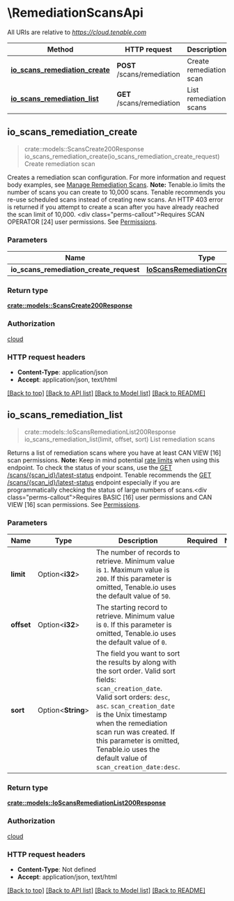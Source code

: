# \RemediationScansApi

All URIs are relative to *https://cloud.tenable.com*

Method | HTTP request | Description
------------- | ------------- | -------------
[**io_scans_remediation_create**](RemediationScansApi.md#io_scans_remediation_create) | **POST** /scans/remediation | Create remediation scan
[**io_scans_remediation_list**](RemediationScansApi.md#io_scans_remediation_list) | **GET** /scans/remediation | List remediation scans



## io_scans_remediation_create

> crate::models::ScansCreate200Response io_scans_remediation_create(io_scans_remediation_create_request)
Create remediation scan

Creates a remediation scan configuration. For more information and request body examples, see [Manage Remediation Scans](doc:io-manage-remediation-scans).   **Note:** Tenable.io limits the number of scans you can create to 10,000 scans. Tenable recommends you re-use scheduled scans instead of creating new scans. An HTTP 403 error is returned if you attempt to create a scan after you have already reached the scan limit of 10,000.  <div class=\"perms-callout\">Requires SCAN OPERATOR [24] user permissions. See [Permissions](doc:permissions).</div>

### Parameters


Name | Type | Description  | Required | Notes
------------- | ------------- | ------------- | ------------- | -------------
**io_scans_remediation_create_request** | [**IoScansRemediationCreateRequest**](IoScansRemediationCreateRequest.md) |  | [required] |

### Return type

[**crate::models::ScansCreate200Response**](scans_create_200_response.md)

### Authorization

[cloud](../README.md#cloud)

### HTTP request headers

- **Content-Type**: application/json
- **Accept**: application/json, text/html

[[Back to top]](#) [[Back to API list]](../README.md#documentation-for-api-endpoints) [[Back to Model list]](../README.md#documentation-for-models) [[Back to README]](../README.md)


## io_scans_remediation_list

> crate::models::IoScansRemediationList200Response io_scans_remediation_list(limit, offset, sort)
List remediation scans

Returns a list of remediation scans where you have at least CAN VIEW [16] scan permissions.   **Note:** Keep in mind potential [rate limits](doc:rate-limiting) when using this endpoint. To check the status of your scans, use the [GET /scans/{scan_id}/latest-status](ref:scans-get-latest-status) endpoint. Tenable recommends the [GET /scans/{scan_id}/latest-status](ref:scans-get-latest-status) endpoint especially if you are programmatically checking the status of large numbers of scans.<div class=\"perms-callout\">Requires BASIC [16] user permissions and CAN VIEW [16] scan permissions. See [Permissions](doc:permissions).</div>

### Parameters


Name | Type | Description  | Required | Notes
------------- | ------------- | ------------- | ------------- | -------------
**limit** | Option<**i32**> | The number of records to retrieve. Minimum value is `1`. Maximum value is `200`. If this parameter is omitted, Tenable.io uses the default value of `50`. |  |
**offset** | Option<**i32**> | The starting record to retrieve. Minimum value is `0`. If this parameter is omitted, Tenable.io uses the default value of `0`. |  |
**sort** | Option<**String**> | The field you want to sort the results by along with the sort order. Valid sort fields: `scan_creation_date`. Valid sort orders: `desc`, `asc`. `scan_creation_date` is the Unix timestamp when the remediation scan run was created. If this parameter is omitted, Tenable.io uses the default value of `scan_creation_date:desc`. |  |

### Return type

[**crate::models::IoScansRemediationList200Response**](io_scans_remediation_list_200_response.md)

### Authorization

[cloud](../README.md#cloud)

### HTTP request headers

- **Content-Type**: Not defined
- **Accept**: application/json, text/html

[[Back to top]](#) [[Back to API list]](../README.md#documentation-for-api-endpoints) [[Back to Model list]](../README.md#documentation-for-models) [[Back to README]](../README.md)

